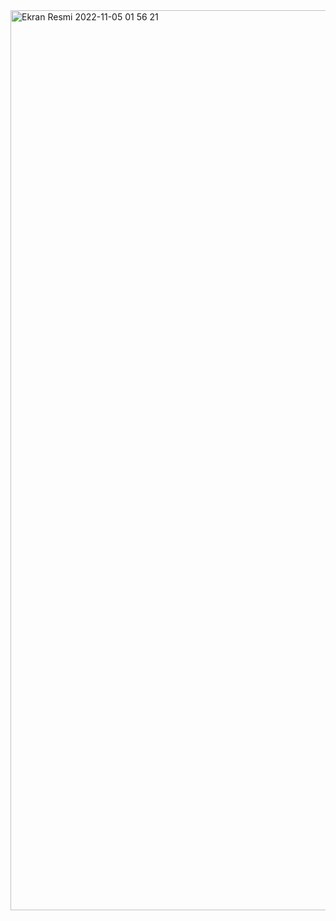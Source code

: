 <img width="1440" alt="Ekran Resmi 2022-11-05 01 56 21" src="https://user-images.githubusercontent.com/64634943/214455504-3b6405b0-c532-45f6-b3aa-ea6040570deb.png">
